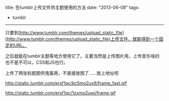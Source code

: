 title: 在tumblr上传文件供主题使用的方法
date: "2013-06-08"
tags:
- tumblr
---
只要到[http://www.tumblr.com/themes/upload_static_file](http://www.tumblr.com/themes/upload_static_file)上传文件，就能得到一个固定的URL。

之后就能在tumblr主题等地方使用它了。主要当然是上传图片用，上传音乐啥的也不是不可以，CSS和JS也行。

上传了两张标题图供鬼畜用，不直接放图了……放上地址吧  

http://static.tumblr.com/ersf1qc/kc5mo2ux9/frame_fast.gif

http://static.tumblr.com/ersf1qc/1zxmo2uwi/frame.gif
